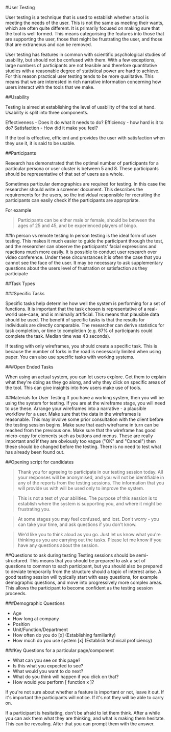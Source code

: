 #User Testing

User testing is a technique that is used to establish whether a tool is meeting the needs of the user. This is not the same as meeting their wants, which are often quite different. It is primarily focused on making sure that the tool is well formed. This means categorising the features into those that are supporting the user, those that might be frustrating the user, and those that are extraneous and can be removed. 

User testing has features in common with scientific psychological studies of usability, but should not be confused with them. With a few exceptions, large numbers of participants are not feasible and therefore quantitative studies with a reasonable degree of statistical power are hard to achieve. For this reason practical user testing tends to be more qualitative. This means that we are interested in rich narrative information concerning how users interact with the tools that we make. 

##Usability

Testing is aimed at establishing the level of usability of the tool at hand. Usability is split into three components.

Effectiveness - Does it do what it needs to do?
Efficiency - how hard is it to do?
Satisfaction - How did it make you feel?

If the tool is effective, efficient and provides the user with satisfaction when they use it, it is said to be usable. 

##Participants

Research has demonstrated that the optimal number of participants for a particular persona or user cluster is between 5 and 8. These participants should be representative of that set of users as a whole.

Sometimes particular demographics are required for testing. In this case the researcher should write a screener document. This describes the requirements for the users, so the individual responsible for recruiting the participants can easily check if the participants are appropriate. 

For example
>Participants can be either male or female, should be between the ages of 25 and 45, and be experienced players of bingo.

##In person vs remote testing
In person testing is the ideal form of user testing. This makes it much easier to guide the participant through the test, and the researcher can observe the participants' facial expressions and reactions much more easily. It is possible to conduct user research over video conference. Under these circumstances it is often the case that you cannot see the face of the user. It may be necessary to ask supplementary questions about the users level of frustration or satisfaction as they participate

##Task Types

###Specific Tasks

Specific tasks help determine how well the system is performing for a set of functions. It is important that the task chosen is representative of a real-world use-case, and is minimally artificial. This means that plausible data should be used. The benefit of specific tasks is that the results for individuals are directly comparable. The researcher can derive statistics for task completion, or time to completion (e.g. 67% of participants could complete the task. Median time was 43 seconds).

If testing with only wireframes, you should create a specific task. This is because the number of forks in the road is necessarily limited when using paper. You can also use specific tasks with working systems. 

###Open Ended Tasks

When using an actual system, you can let users explore. Get them to explain what they're doing as they go along, and why they click on specific areas of the tool. This can give insights into how users make use of tools.

##Materials for User Testing
If you have a working system, then you will be using the system for testing. If you are at the wireframe stage, you will need to use these. Arrange your wireframes into a narrative - a plausible workflow for a user. Make sure that the data in the wireframes is reasonable. This may involve some prior consultation with the client before the testing session begins. Make sure that each wireframe in turn can be reached from the previous one. Make sure that the wireframe has good micro-copy for elements such as buttons and menus. These are really important and if they are obviously too vague ("OK" and "Cancel") then these should be changed before the testing. There is no need to test what has already been found out. 

##Opening script for candidates
> Thank you for agreeing to participate in our testing session today. All your responses will be anonymised, and you will not be identifiable in any of the reports from the testing sessions. The information that you will provide us with will be used only to improve the system.

> This is not a test of your abilities. The purpose of this session is to establish where the system is supporting you, and where it might be frustrating you.

> At some stages you may feel confused, and lost. Don't worry - you can take your time, and ask questions if you don't know.

> We'd like you to think aloud as you go. Just let us know what you're thinking as you are carrying out the tasks.
> Please let me know if you have any questions about the session.

##Questions to ask during testing
Testing sessions should be semi-structured. This means that you should be prepared to ask a set of questions to common to each participant, but you should also be prepared to deviate temporarily from the structure should a topic of interest arise. A good testing session will typically start with easy questions, for example demographic questions, and move into progressively more complex areas. This allows the participant to become confident as the testing session proceeds.

###Demographic Questions

* Age
* How long at company
* Position
* Unit/Function/Department
* How often do you do [x] (Establishing familiarity)
* How much do you use system [x] (Establish technical proficiency)


###Key Questions for a particular page/component

* What can you see on this page?
* Is this what you expected to see?
* What would you want to do next?
* What do you think will happen if you click on that?
* How would you perform [ function x ]?

If you're not sure about whether a feature is important or not, leave it out. If it's important the participants will notice. If it's not they will be able to carry on.

If a participant is hesitating, don't be afraid to let them think. After a while you can ask them what they are thinking, and what is making them hesitate. This can be revealing. After that you can prompt them with the answer. 
